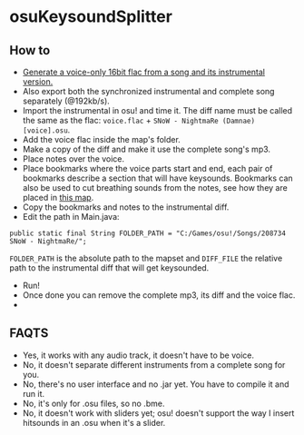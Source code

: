  osuKeysoundSplitter
===================

## How to

* [Generate a voice-only 16bit flac from a song and its instrumental version.](http://www.howtogeek.com/61250/how-to-isolate-and-save-vocals-from-music-tracks-using-audacity/)
* Also export both the synchronized instrumental and complete song separately (@192kb/s).
* Import the instrumental in osu! and time it. The diff name must be called the same as the flac: `voice.flac` + `SNoW - NightmaRe (Damnae) [voice].osu`.
* Add the voice flac inside the map's folder.
* Make a copy of the diff and make it use the complete song's mp3.
* Place notes over the voice.
* Place bookmarks where the voice parts start and end, each pair of bookmarks describe a section that will have keysounds. Bookmarks can also be used to cut breathing sounds from the notes, see how they are placed in [this map](https://osu.ppy.sh/s/208734).
* Copy the bookmarks and notes to the instrumental diff.
* Edit the path in Main.java:
```
public static final String FOLDER_PATH = "C:/Games/osu!/Songs/208734 SNoW - NightmaRe/";
```
`FOLDER_PATH` is the absolute path to the mapset and `DIFF_FILE` the relative path to the instrumental diff that will get keysounded.
* Run!
* Once done you can remove the complete mp3, its diff and the voice flac.
* 

## FAQTS

 * Yes, it works with any audio track, it doesn't have to be voice.
 * No, it doesn't separate different instruments from a complete song for you.
 * No, there's no user interface and no .jar yet. You have to compile it and run it.
 * No, it's only for .osu files, so no .bme.
 * No, it doesn't work with sliders yet; osu! doesn't support the way I insert hitsounds in an .osu when it's a slider.
 